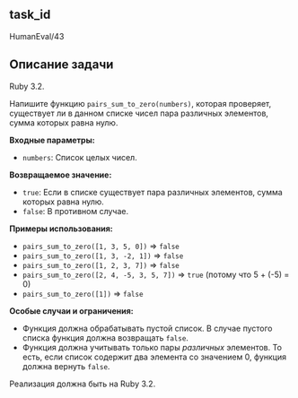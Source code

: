 ## task_id
HumanEval/43

## Описание задачи
Ruby 3.2.

Напишите функцию `pairs_sum_to_zero(numbers)`, которая проверяет, существует ли в данном списке чисел пара различных элементов, сумма которых равна нулю.

**Входные параметры:**

* `numbers`: Список целых чисел.

**Возвращаемое значение:**

* `true`: Если в списке существует пара различных элементов, сумма которых равна нулю.
* `false`: В противном случае.


**Примеры использования:**

* `pairs_sum_to_zero([1, 3, 5, 0])`  => `false`
* `pairs_sum_to_zero([1, 3, -2, 1])` => `false`
* `pairs_sum_to_zero([1, 2, 3, 7])`  => `false`
* `pairs_sum_to_zero([2, 4, -5, 3, 5, 7])` => `true` (потому что 5 + (-5) = 0)
* `pairs_sum_to_zero([1])` => `false`


**Особые случаи и ограничения:**

* Функция должна обрабатывать пустой список.  В случае пустого списка функция должна возвращать `false`.
* Функция должна учитывать только пары *различных* элементов.  То есть, если список содержит два элемента со значением 0, функция должна вернуть `false`.


Реализация должна быть на Ruby 3.2.

